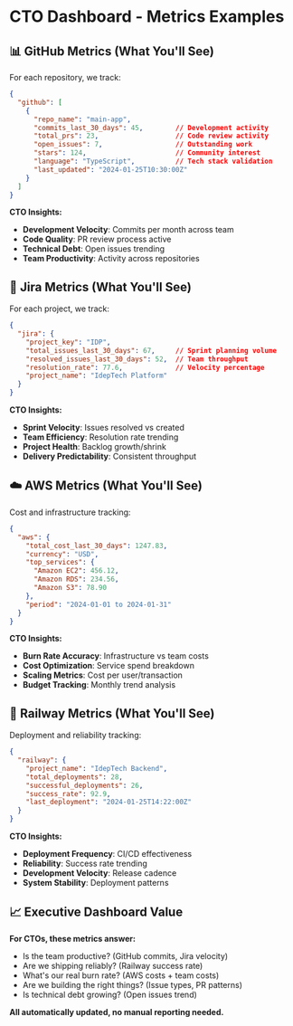 # CTO Dashboard - Metrics Examples

## 📊 GitHub Metrics (What You'll See)

For each repository, we track:

```json
{
  "github": [
    {
      "repo_name": "main-app",
      "commits_last_30_days": 45,        // Development activity
      "total_prs": 23,                   // Code review activity  
      "open_issues": 7,                  // Outstanding work
      "stars": 124,                      // Community interest
      "language": "TypeScript",          // Tech stack validation
      "last_updated": "2024-01-25T10:30:00Z"
    }
  ]
}
```

**CTO Insights:**
- **Development Velocity**: Commits per month across team
- **Code Quality**: PR review process active
- **Technical Debt**: Open issues trending
- **Team Productivity**: Activity across repositories

## 🎯 Jira Metrics (What You'll See)

For each project, we track:

```json
{
  "jira": {
    "project_key": "IDP",
    "total_issues_last_30_days": 67,     // Sprint planning volume
    "resolved_issues_last_30_days": 52,  // Team throughput
    "resolution_rate": 77.6,             // Velocity percentage
    "project_name": "IdepTech Platform"
  }
}
```

**CTO Insights:**
- **Sprint Velocity**: Issues resolved vs created
- **Team Efficiency**: Resolution rate trending
- **Project Health**: Backlog growth/shrink
- **Delivery Predictability**: Consistent throughput

## ☁️ AWS Metrics (What You'll See)

Cost and infrastructure tracking:

```json
{
  "aws": {
    "total_cost_last_30_days": 1247.83,
    "currency": "USD", 
    "top_services": {
      "Amazon EC2": 456.12,
      "Amazon RDS": 234.56,
      "Amazon S3": 78.90
    },
    "period": "2024-01-01 to 2024-01-31"
  }
}
```

**CTO Insights:**
- **Burn Rate Accuracy**: Infrastructure vs team costs
- **Cost Optimization**: Service spend breakdown
- **Scaling Metrics**: Cost per user/transaction
- **Budget Tracking**: Monthly trend analysis

## 🚂 Railway Metrics (What You'll See)

Deployment and reliability tracking:

```json
{
  "railway": {
    "project_name": "IdepTech Backend",
    "total_deployments": 28,
    "successful_deployments": 26,
    "success_rate": 92.9,
    "last_deployment": "2024-01-25T14:22:00Z"
  }
}
```

**CTO Insights:**
- **Deployment Frequency**: CI/CD effectiveness
- **Reliability**: Success rate trending
- **Development Velocity**: Release cadence
- **System Stability**: Deployment patterns

## 📈 Executive Dashboard Value

**For CTOs, these metrics answer:**
- Is the team productive? (GitHub commits, Jira velocity)
- Are we shipping reliably? (Railway success rate)
- What's our real burn rate? (AWS costs + team costs)  
- Are we building the right things? (Issue types, PR patterns)
- Is technical debt growing? (Open issues trend)

**All automatically updated, no manual reporting needed.**